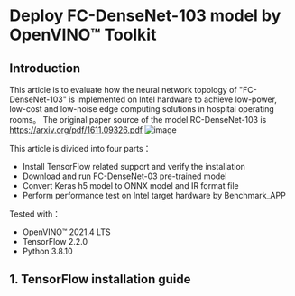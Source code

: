 # Deploy FC-DenseNet-103 model by OpenVINO™ Toolkit
## Introduction
  This article is to evaluate how the neural network topology of "FC-DenseNet-103" is implemented on Intel hardware to achieve low-power, low-cost and low-noise edge computing solutions in hospital operating rooms。
  The original paper source of the model RC-DenseNet-103 is https://arxiv.org/pdf/1611.09326.pdf
![image](https://user-images.githubusercontent.com/91500280/135002637-93a470bc-01be-4b4a-8dcd-99c0ed4328af.png)

This article is divided into four parts：
-	Install TensorFlow related support and verify the installation
-	Download and run FC-DenseNet-03 pre-trained model
-	Convert Keras h5 model to ONNX model and IR format file
-	Perform performance test on Intel target hardware by Benchmark_APP

Tested with：
-	OpenVINO™   2021.4 LTS
-	TensorFlow       2.2.0
-	Python          3.8.10

## 1.	TensorFlow installation guide 

